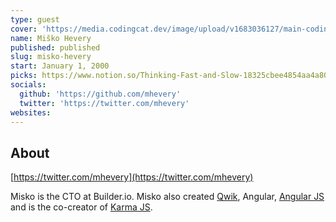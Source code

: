 ```yaml
---
type: guest
cover: 'https://media.codingcat.dev/image/upload/v1683036127/main-codingcatdev-photo/podcast-guest/mhevery'
name: Miško Hevery
published: published
slug: misko-hevery
start: January 1, 2000
picks: https://www.notion.so/Thinking-Fast-and-Slow-18325cbee4854aa4a80ab93de97da6a4
socials:
  github: 'https://github.com/mhevery'
  twitter: 'https://twitter.com/mhevery'
websites:
---
```


## About

[https://twitter.com/mhevery](https://twitter.com/mhevery)

Misko is the CTO at Builder.io. Misko also created [Qwik](https://qwik.builder.io/), Angular, [Angular JS](https://angularjs.org/) and is the co-creator of [Karma JS](https://karma-runner.github.io/latest/index.html).
